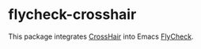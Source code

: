 # flycheck-crosshair

This package integrates [CrossHair](https://github.com/pschanely/CrossHair) into Emacs [FlyCheck](https://www.flycheck.org).
